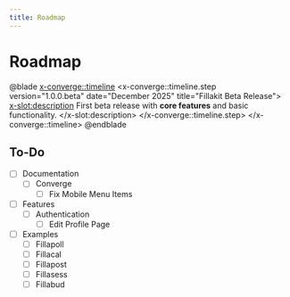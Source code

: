 ```yaml
---
title: Roadmap
---
```


# Roadmap

@blade
<x-converge::timeline>
    <x-converge::timeline.step
        version="1.0.0.beta"
        date="December 2025"
        title="Fillakit Beta Release">
        <x-slot:description>
            First beta release with **core features** and basic functionality.
        </x-slot:description>
    </x-converge::timeline.step>
</x-converge::timeline>
@endblade

## To-Do

- [ ] Documentation
    - [ ] Converge
        - [ ] Fix Mobile Menu Items
- [ ] Features
    - [ ] Authentication
        - [ ] Edit Profile Page
- [ ] Examples
    - [ ] Fillapoll
    - [ ] Fillacal
    - [ ] Fillapost
    - [ ] Fillasess
    - [ ] Fillabud
